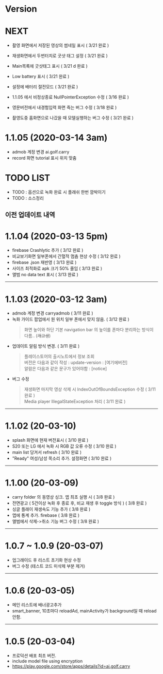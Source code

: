 # Version
# NEXT
  - 촬영 화면에서 저장된 영상의 썸네일 표시 ( 3/21 완료 )
  - 재생화면에서 두번터치로 굿샷 태그 설정 ( 3/21 완료 )
  - Main목록에 굿샷태그 표시 ( 3/21 d 완료 )
  - Low battery 표시 ( 3/21 완료 )
  - 설정에 배터리 절전모드 ( 3/21 완료 )
  
  - 1.1.05 에서 비정상종료 NullPointerException 수정 ( 3/16 완료 )
  - 영문버전에서 내경험입력 화면 죽는 버그 수정 ( 3/18 완료 )
  - 촬영도중 홈화면으로 나갔을 때 모델실행하는 버그 수정 ( 3/21 완료 )
  

# 1.1.05 (2020-03-14 3am)
  - admob 계정 변경 ai.golf.carry
  - record 화면 tutorial 표시 위치 맞춤




# TODO LIST
    
  - TODO : 옵션으로 녹화 완료 시 플래쉬 한번 깜박이기
  - TODO : 소스정리 
    

## 이전 업데이트 내역


# 1.1.04 (2020-03-13 5pm)
  - firebase Crashlytic 추가 ( 3/12 완료 )
  - 비교보기화면 일부폰에서 간혈적 멈춤 현상 수정 ( 3/12 완료 )
  - firebase .json 재반영 ( 3/13 완료 )
  - 사이즈 최적화로 apk 크기 50% 줄임 ( 3/13 완료 )
  - 앨범 no data text 표시 ( 3/13 완료 )
  
---
  
# 1.1.03 (2020-03-12 3am)
  - admob 계정 변경 carryadmob ( 3/11 완료 )
  - 녹화 가이드 팝업에서 원 위치 일부 폰에서 맞지 않음. ( 3/12 완료 )
    > 화면 높이와 하단 기본 navigation bar 의 높이를 폰마다 분리하는 방식이 다름.. (~~개고생~~)
  - 업데이트 알림 방식 변경. ( 3/11 완료 )
    > 플레이스토어의 출시노트에서 정보 조회  
    > 버전은 다음과 같이 작성 : update-version : [여기에버전]  
    > 알람은 다음과 같은 문구가 있어야함 : [notice]  
  - 버그 수정
    > 재생화면 마지막 영상 삭제 시 IndexOutOfBoundsException 수정 ( 3/11 완료 )  
    > Media player IllegalStateException 처리 ( 3/11 완료 )

---

# 1.1.02 (20-03-10)
  - splash 화면에 현재 버전표시 ( 3/10 완료 )
  - S20 또는 LG 에서 녹화 시 RGB 값 오류 수정 ( 3/10 완료 )
  - main list 당겨서 refresh ( 3/10 완료 )
  - "Ready" 여성/남성 목소리 추가. 설정화면 ( 3/10 완료 )

---

# 1.1.00 (20-03-09)
  - carry folder 의 동영상 싱크. 앱 최초 실행 시 ( 3/8 완료 )
  - 전면광고 ( 5건이상 녹화 후 종료 후, 비교 재생 후 toggle 방식 ) ( 3/8 완료 )
  - 싱글 플래이 재생속도 기능 추가 ( 3/8 완료 )
  - 앱에 통계 추가. firebase ( 3/8 완료 )
  - 앨범에서 삭제->취소 기능 버그 수정 ( 3/8 완료 )
    
---

# 1.0.7 ~ 1.0.9 (20-03-07)
  - 업그래이드 후 리스트 초기화 현상 수정
  - 버그 수정 (테스트 코드 미삭제 부분 제거)
    
---

# 1.0.6 (20-03-05)
  - 메인 리스트에 배너광고추가
  - smart_banner, 10초마다 reloadAd, mainActivity가 background일 때 reload 안함.
    
---

# 1.0.5 (20-03-04)
  - 프로덕션 배포 최초 버전.
  - include model file using encryption
  - https://play.google.com/store/apps/details?id=ai.golf.carry


    


    
    
